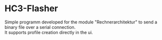 # HC3-Flasher

Simple programm developed for the module "Rechnerarchitektur" to send a binary file over a serial connection. <br>
It supports profile creation directly in the ui.
